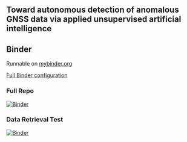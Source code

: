 ## Toward autonomous detection of anomalous GNSS data via applied unsupervised artificial intelligence 

## Binder



Runnable on [mybinder.org](https://mybinder.org/)

[Full Binder configuration](https://mybinder.readthedocs.io/en/latest/using/config_files.html#environment-yml-install-a-conda-environment)

### Full Repo
[![Binder](https://mybinder.org/badge_logo.svg)](https://mybinder.org/v2/gh/mdye/TZVOLCANO_machine_learning.git/HEAD)



### Data Retrieval Test
[![Binder](https://mybinder.org/badge_logo.svg)](https://mybinder.org/v2/gh/mdye/TZVOLCANO_machine_learning.git/HEAD?filepath=TZVOLCANO%20Data%20retrieval%20test.ipynb)


